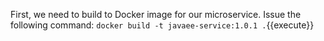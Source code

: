 First, we need to build to Docker image for our microservice. Issue the following
command: `docker build -t javaee-service:1.0.1 .`{{execute}}
